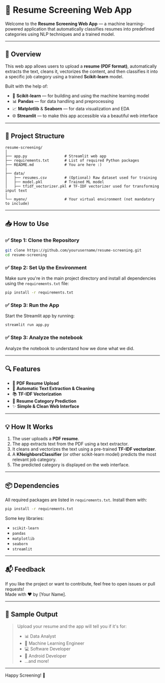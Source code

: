 
# 📝 Resume Screening Web App

Welcome to the **Resume Screening Web App** — a machine learning-powered application that automatically classifies resumes into predefined categories using NLP techniques and a trained model.

---

## 🚀 Overview

This web app allows users to upload a **resume (PDF format)**, automatically extracts the text, cleans it, vectorizes the content, and then classifies it into a specific job category using a trained **Scikit-learn** model.

Built with the help of:

- 🧠 **Scikit-learn** — for building and using the machine learning model  
- 📊 **Pandas** — for data handling and preprocessing  
- 📈 **Matplotlib** & **Seaborn** — for data visualization and EDA  
- 🌐 **Streamlit** — to make this app accessible via a beautiful web interface  

---

## 📂 Project Structure

```
resume-screening/
│
├── app.py                 # Streamlit web app
├── requirements.txt       # List of required Python packages
├── README.md              # You are here :)
|
├── data/
│   ├── resumes.csv        # (Optional) Raw dataset used for training
│   ├── model.pkl          # Trained ML model
│   ├── tfidf_vectorizer.pkl # TF-IDF vectorizer used for transforming input text
│
└── myenv/                 # Your virtual environment (not mandatory to include)
```

---

## 📥 How to Use

### ✅ Step 1: Clone the Repository

```bash
git clone https://github.com/yourusername/resume-screening.git
cd resume-screening
```

### ✅ Step 2: Set Up the Environment

Make sure you're in the main project directory and install all dependencies using the `requirements.txt` file:

```bash
pip install -r requirements.txt
```

### ✅ Step 3: Run the App

Start the Streamlit app by running:

```bash
streamlit run app.py
```

### ✅ Step 3: Analyze the notebook

Analyze the notebook to understand how we done what we did.

---

## 🔍 Features

- 📄 **PDF Resume Upload**
- 🧹 **Automatic Text Extraction & Cleaning**
- 📚 **TF-IDF Vectorization**
- 🎯 **Resume Category Prediction**
- ✨ **Simple & Clean Web Interface**

---

## 💡 How It Works

1. The user uploads a **PDF resume**.
2. The app extracts text from the PDF using a text extractor.
3. It cleans and vectorizes the text using a pre-trained **TF-IDF vectorizer**.
4. A **KNeighborsClassifier** (or other scikit-learn model) predicts the most relevant job category.
5. The predicted category is displayed on the web interface.

---

## 📦 Dependencies

All required packages are listed in `requirements.txt`. Install them with:

```bash
pip install -r requirements.txt
```

Some key libraries:
- `scikit-learn`
- `pandas`
- `matplotlib`
- `seaborn`
- `streamlit`

---

## 📬 Feedback

If you like the project or want to contribute, feel free to open issues or pull requests!  
Made with ❤️ by [Your Name].

---

## 🏁 Sample Output

> Upload your resume and the app will tell you if it's for:
> - 📊 Data Analyst  
> - 🧬 Machine Learning Engineer  
> - 💻 Software Developer  
> - 📱 Android Developer  
> - …and more!

---

Happy Screening! 🎉

